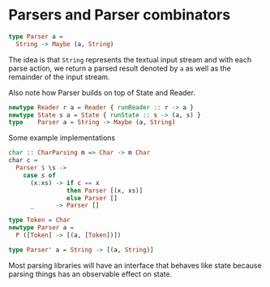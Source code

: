 # Parsers and Parser combinators

```haskell
type Parser a = 
  String -> Maybe (a, String)
```

The idea is that `String` represents the textual input stream and with each parse action, we return a parsed result denoted by `a` as well as the remainder of the input stream.

Also note how Parser builds on top of State and Reader.

```haskell
newtype Reader r a = Reader { runReader :: r -> a }
newtype State s a = State { runState :: s -> (a, s) }
type    Parser a = String -> Maybe (a, String)
```

Some example implementations 

```haskell
char :: CharParsing m => Char -> m Char
char c = 
  Parser $ \s ->
    case s of
      (x:xs) -> if c == x
                then Parser [(x, xs)]
                else Parser []
      _      -> Parser []
```

```haskell
type Token = Char 
newtype Parser a = 
  P ([Token] -> [(a, [Token])])

type Parser' a = String -> [(a, String)]
```

Most parsing libraries will have an interface that behaves like state because parsing things has an observable effect on state.

